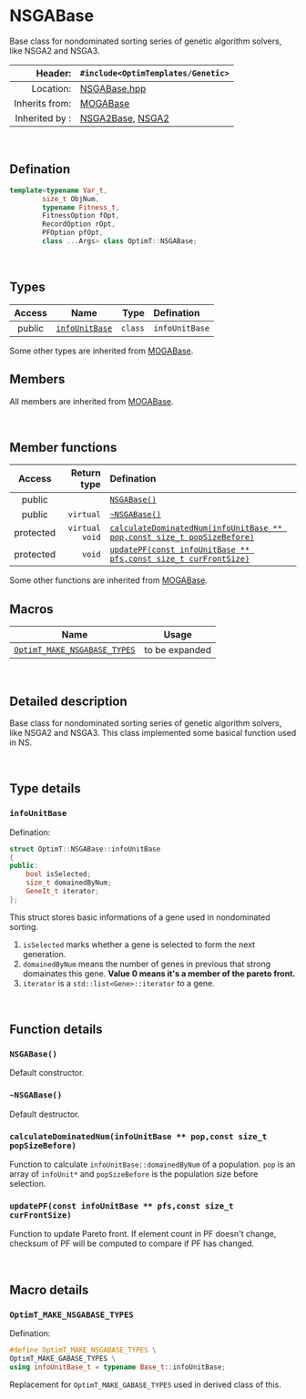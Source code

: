 # NSGABase
Base class for nondominated sorting series of genetic algorithm solvers, like NSGA2 and NSGA3.

| Header: | `#include<OptimTemplates/Genetic>` |
| ----: | :---- |
| Location: | [NSGABase.hpp](../../Genetic/NSGABase.hpp) |
| Inherits from: | [MOGABase](./MOGABase.md) |
| Inherited by : | [NSGA2Base](./NSGA2Base.md), [NSGA2](./NSGA2.md) |

<br>

## Defination
```cpp
template<typename Var_t,
        size_t ObjNum,
        typename Fitness_t,
        FitnessOption fOpt,
        RecordOption rOpt,
        PFOption pfOpt,
        class ...Args> class OptimT::NSGABase;
```
<br>

## Types
| Access | Name | Type | Defination |
| :----: | :----: | ----: | :---- |
| public | [`infoUnitBase`](#infounitbase) | `class` | `infoUnitBase` |

Some other types are inherited from [MOGABase](./MOGABase.md).
<br>

## Members
All members are inherited from [MOGABase](./MOGABase.md).

<br>

## Member functions
| Access | Return type | Defination |
| :----: | ----: | :---- |
| public |  | [`NSGABase()`](#nsgabase) |
| public | `virtual` | [`~NSGABase()`](#\~nsgabase) |
| protected | `virtual void` | [`calculateDominatedNum(infoUnitBase ** pop,const size_t popSizeBefore)`](#calculatedominatednuminfounitbase--popconst-size_t-popsizebefore) |
| protected | `void` | [`updatePF(const infoUnitBase ** pfs,const size_t curFrontSize)`](#updatepfconst-infounitbase--pfsconst-size_t-curfrontsize) |

Some other functions are inherited from [MOGABase](./MOGABase.md).
<br>

## Macros
| Name | Usage |
| :----: | :----: |
| [`OptimT_MAKE_NSGABASE_TYPES`](#optimt_make_nsgabase_types) | to be expanded |

<br>

## Detailed description
Base class for nondominated sorting series of genetic algorithm solvers, like NSGA2 and NSGA3. This class implemented some basical function used in NS.

<br>

## Type details
### `infoUnitBase`
Defination:
```cpp
struct OptimT::NSGABase::infoUnitBase
{
public:
    bool isSelected;
    size_t domainedByNum;
    GeneIt_t iterator;
};
```
This struct stores basic informations of a gene used in nondominated sorting.

1. `isSelected` marks whether a gene is selected to form the next generation.
2. `domainedByNum` means the number of genes in previous that strong domainates this gene. **Value 0 means it's a member of the pareto front.**
3. `iterator` is a `std::list<Gene>::iterator` to a gene.

<br>

## Function details
### `NSGABase()`
Default constructor.

### `~NSGABase()`
Default destructor.

### `calculateDominatedNum(infoUnitBase ** pop,const size_t popSizeBefore)`
Function to calculate `infoUnitBase::domainedByNum` of a population. `pop` is an array of `infoUnit*` and `popSizeBefore` is the population size before selection.

### `updatePF(const infoUnitBase ** pfs,const size_t curFrontSize)`
Function to update Pareto front. If element count in PF doesn't change, checksum of PF will be computed to compare if PF has changed.

<br>

## Macro details
### `OptimT_MAKE_NSGABASE_TYPES`
Defination:
```cpp
#define OptimT_MAKE_NSGABASE_TYPES \
OptimT_MAKE_GABASE_TYPES \
using infoUnitBase_t = typename Base_t::infoUnitBase;
```
Replacement for `OptimT_MAKE_GABASE_TYPES` used in derived class of this.